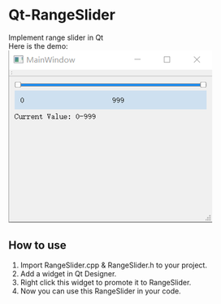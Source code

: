 # Qt-RangeSlider
Implement range slider in Qt<br>
Here is the demo:<br>
![image](https://github.com/ThisIsClark/Qt-RangeSlider/blob/master/demo.gif)<br>
## How to use
1. Import RangeSlider.cpp & RangeSlider.h to your project.
2. Add a widget in Qt Designer.
3. Right click this widget to promote it to RangeSlider.
4. Now you can use this RangeSlider in your code.